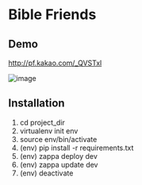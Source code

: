 # Bible Friends


## Demo
http://pf.kakao.com/_QVSTxl

![image](https://user-images.githubusercontent.com/901975/29018340-aff5a63c-7b95-11e7-9e55-06cfadbeac0a.png)


## Installation 
1. cd project_dir
1. virtualenv init env
1. source env/bin/activate
1. (env) pip install -r requirements.txt
1. (env) zappa deploy dev
1. (env) zappa update dev
1. (env) deactivate
